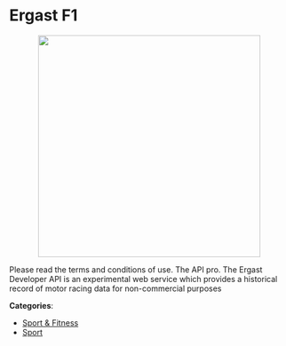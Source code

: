 # Ergast F1
<p align="center">
    <img width="400" src="https://raw.githubusercontent.com/apis-list/apis-list/apis/ergast-f1/logo_256x256.png" />
</p>

Please read the terms and conditions of use.  The API pro. The Ergast Developer API is an experimental web service which provides a historical record of motor racing data for non-commercial purposes



**Categories**:
- [Sport & Fitness](https://github.com/apis-list/apis-list#sport-and-fitness)
- [Sport](https://github.com/apis-list/apis-list#sport)





